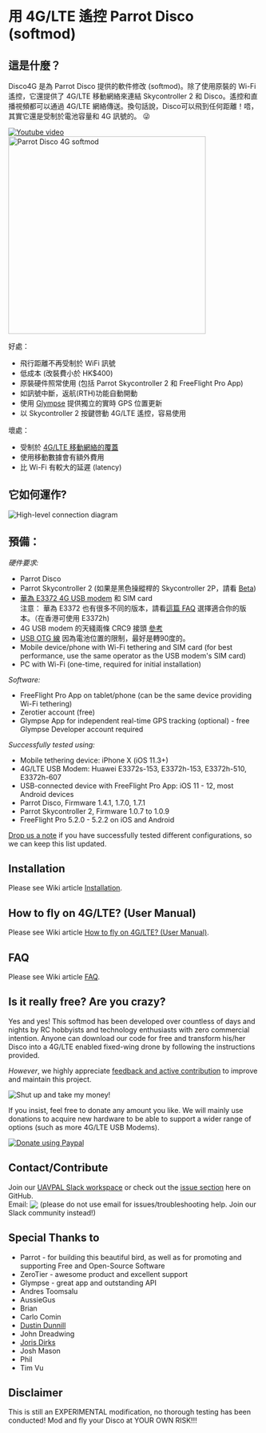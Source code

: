 ﻿# 用 4G/LTE 遙控 Parrot Disco (softmod)

## 這是什麼？
Disco4G 是為 Parrot Disco 提供的軟件修改 (softmod)。除了使用原裝的 Wi-Fi 遙控，它還提供了 4G/LTE 移動網絡來連結 Skycontroller 2 和 Disco。遙控和直播視頻都可以通過 4G/LTE 網絡傳送。換句話說，Disco可以飛到任何距離！唔，其實它還是受制於電池容量和 4G 訊號的。 :stuck_out_tongue_winking_eye:

[![Youtube video](https://uavpal.com/img/yt_thumbail_github.png)](https://www.youtube.com/watch?v=e9Xl3tTwReQ)
<img src="https://designquest.com.hk/share/disco4g/body.jpg" alt="Parrot Disco 4G softmod" width="395">

好處：
- 飛行距離不再受制於 WiFi 訊號
- 低成本 (改裝費小於 HK$400)
- 原裝硬件照常使用 (包括 Parrot Skycontroller 2 和 FreeFlight Pro App)
- 如訊號中斷，返航(RTH)功能自動開動
- 使用 [Glympse](https://www.glympse.com/get-glympse-app/) 提供獨立的實時 GPS 位置更新
- 以 Skycontroller 2 按鍵啓動 4G/LTE 遙控，容易使用
 
壞處：
- 受制於 [4G/LTE 移動網絡的覆蓋](https://zh.wikipedia.org/wiki/%E5%90%84%E5%9C%8B4G_LTE%E6%BB%B2%E9%80%8F%E7%8E%87%E5%88%97%E8%A1%A8) 
- 使用移動數據會有額外費用
- 比 Wi-Fi 有較大的延遲 (latency)

## 它如何運作?
![High-level connection diagram](https://designquest.com.hk/share/disco4g/disco4g-chart.jpg)

## 預備：
*硬件要求:*
- Parrot Disco
- Parrot Skycontroller 2 (如果是黑色操縱桿的 Skycontroller 2P，請看 [Beta](https://github.com/uavpal/disco4g/issues/18#issuecomment-402980602))
- [華為 E3372 4G USB modem](https://consumer.huawei.com/en/mobile-broadband/e3372/specs/) 和 SIM card\
注意： 華為 E3372 也有很多不同的版本，請看[這篇 FAQ](https://github.com/uavpal/disco4g/wiki/FAQ#e3372models) 選擇適合你的版本。（在香港可使用 E3372h)
- 4G USB modem 的天綫兩條 CRC9 接頭 [參考](https://bit.ly/2ryfSy9)
- [USB OTG 線](https://bit.ly/2EknoFb) 因為電池位置的限制，最好是轉90度的。
- Mobile device/phone with Wi-Fi tethering and SIM card (for best performance, use the same operator as the USB modem's SIM card)
- PC with Wi-Fi (one-time, required for initial installation)

*Software:*
- FreeFlight Pro App on tablet/phone (can be the same device providing Wi-Fi tethering)
- Zerotier account (free)
- Glympse App for independent real-time GPS tracking (optional) - free Glympse Developer account required

*<a name="supportedhw">Successfully tested using:</a>*
- Mobile tethering device: iPhone X (iOS 11.3+)
- 4G/LTE USB Modem: Huawei E3372s-153, E3372h-153, E3372h-510, E3372h-607
- USB-connected device with FreeFlight Pro App: iOS 11 - 12, most Android devices
- Parrot Disco, Firmware 1.4.1, 1.7.0, 1.7.1
- Parrot Skycontroller 2, Firmware 1.0.7 to 1.0.9
- FreeFlight Pro 5.2.0 - 5.2.2 on iOS and Android

[Drop us a note](https://github.com/uavpal/disco4g/#contactcontribute) if you have successfully tested different configurations, so we can keep this list updated.

## Installation
Please see Wiki article [Installation](https://github.com/uavpal/disco4g/wiki/Installation).

## How to fly on 4G/LTE? (User Manual)
Please see Wiki article [How to fly on 4G/LTE? (User Manual)](https://github.com/uavpal/disco4g/wiki/How-to-fly-on-4G-LTE-(User-Manual)).

## FAQ
Please see Wiki article [FAQ](https://github.com/uavpal/disco4g/wiki/FAQ).

## Is it really free? Are you crazy?
Yes and yes! This softmod has been developed over countless of days and nights by RC hobbyists and technology enthusiasts with zero commercial intention.
Anyone can download our code for free and transform his/her Disco into a 4G/LTE enabled fixed-wing drone by following the instructions provided.

_However_, we highly appreciate [feedback and active contribution](#contactcontribute) to improve and maintain this project.

![Shut up and take my money!](http://image.ibb.co/cLw9SS/shut_up_and_take_my_money.jpg)

If you insist, feel free to donate any amount you like. We will mainly use donations to acquire new hardware to be able to support a wider range of options (such as more 4G/LTE USB Modems).

[![Donate using Paypal](https://www.paypalobjects.com/en_US/i/btn/btn_donateCC_LG.gif)](https://www.paypal.com/cgi-bin/webscr?cmd=_donations&business=GY3BTZPLPBB2W&lc=US&item_name=UAVPAL&cn=Add%20special%20instructions%3A&no_shipping=1&currency_code=USD&bn=PP-DonationsBF:btn_donateCC_LG.gif:NonHosted)

## Contact/Contribute
Join our [UAVPAL Slack workspace](https://join.slack.com/t/uavpal/shared_invite/enQtMzQ4NDA5NzU0MDM5LTcyNjVjMjdkMDU4ODYwYjJmZjg1MWJmMWQwYzQyOTYzZDJiNTYwNzY3MzFiMjQ1NmIwYWE2YjQ0NzdkYWFiMGQ) or check out the [issue section](https://github.com/uavpal/disco4g/issues) here on GitHub.\
Email: <img valign="bottom" src="https://image.ibb.co/mK4krx/uavpalmail2.png"> (please do not use email for issues/troubleshooting help. Join our Slack community instead!)

## Special Thanks to
- Parrot - for building this beautiful bird, as well as for promoting and supporting Free and Open-Source Software
- ZeroTier - awesome product and excellent support
- Glympse - great app and outstanding API
- Andres Toomsalu
- AussieGus
- Brian
- Carlo Comin
- [Dustin Dunnill](https://www.youtube.com/channel/UCVQWy-DTLpRqnuA17WZkjRQ)
- John Dreadwing
- [Joris Dirks](https://djoris.nl)
- Josh Mason
- Phil
- Tim Vu

## Disclaimer
This is still an EXPERIMENTAL modification, no thorough testing has been conducted! Mod and fly your Disco at YOUR OWN RISK!!!


